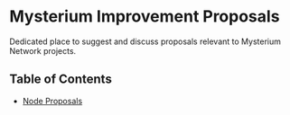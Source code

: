 # Mysterium Improvement Proposals

Dedicated place to suggest and discuss proposals relevant to Mysterium Network projects.

## Table of Contents

- [Node Proposals](node/CONTENTS.MD)